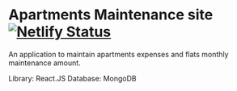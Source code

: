 # Apartments Maintenance site [![Netlify Status](https://api.netlify.com/api/v1/badges/aa770707-709e-4c11-9933-8cb362f2b2a9/deploy-status)](https://app.netlify.com/sites/adarshya/deploys)

An application to maintain apartments expenses and flats monthly maintenance amount.

Library: React.JS
Database: MongoDB
